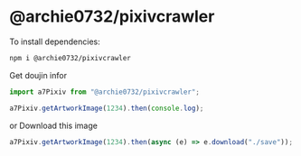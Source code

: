 # @archie0732/pixivcrawler

To install dependencies:

```bash
npm i @archie0732/pixivcrawler
```

Get doujin infor

```ts
import a7Pixiv from "@archie0732/pixivcrawler";

a7Pixiv.getArtworkImage(1234).then(console.log);
```

or Download this image

```ts
a7Pixiv.getArtworkImage(1234).then(async (e) => e.download("./save"));
```
